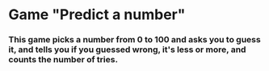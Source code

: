 # Game "Predict a number"

### This game picks a number from 0 to 100 and asks you to guess it, and tells you if you guessed wrong, it's less or more, and counts the number of tries.
